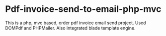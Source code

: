 # Pdf-invoice-send-to-email-php-mvc
This is a php, mvc based, order pdf invoice email send project. Used DOMPdf and PHPMailer. Also integrated blade template engine.
